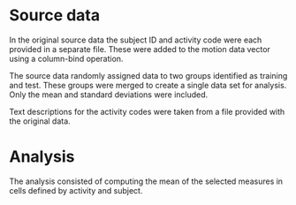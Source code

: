 Source data
===========

In the original source data the subject ID and activity code were each provided in a separate file.
These were added to the motion data vector using a column-bind operation.

The source data randomly assigned data to two groups identified as training and test.
These groups were merged to create a single data set for analysis. 
Only the mean and standard deviations were included.

Text descriptions for the activity codes were taken from a file provided with the original data.

Analysis
========
The analysis consisted of computing the mean of the selected measures in cells defined by activity and subject.
